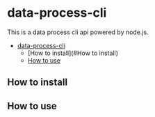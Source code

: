 # data-process-cli

This is a data process cli api powered by node.js.

- [data-process-cli](#data-process-cli)
  - [How to install](#How to install)
  - [How to use](#Usage)
  
  
## How to install
  
## How to use
